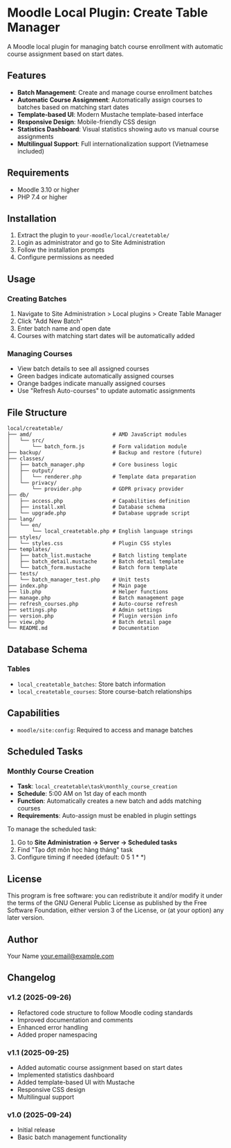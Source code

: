 # Moodle Local Plugin: Create Table Manager

A Moodle local plugin for managing batch course enrollment with automatic course assignment based on start dates.

## Features

- **Batch Management**: Create and manage course enrollment batches
- **Automatic Course Assignment**: Automatically assign courses to batches based on matching start dates
- **Template-based UI**: Modern Mustache template-based interface
- **Responsive Design**: Mobile-friendly CSS design
- **Statistics Dashboard**: Visual statistics showing auto vs manual course assignments
- **Multilingual Support**: Full internationalization support (Vietnamese included)

## Requirements

- Moodle 3.10 or higher
- PHP 7.4 or higher

## Installation

1. Extract the plugin to `your-moodle/local/createtable/`
2. Login as administrator and go to Site Administration
3. Follow the installation prompts
4. Configure permissions as needed

## Usage

### Creating Batches

1. Navigate to Site Administration > Local plugins > Create Table Manager
2. Click "Add New Batch"
3. Enter batch name and open date
4. Courses with matching start dates will be automatically added

### Managing Courses

- View batch details to see all assigned courses
- Green badges indicate automatically assigned courses
- Orange badges indicate manually assigned courses
- Use "Refresh Auto-courses" to update automatic assignments

## File Structure

```
local/createtable/
├── amd/                          # AMD JavaScript modules
│   └── src/
│       └── batch_form.js         # Form validation module
├── backup/                       # Backup and restore (future)
├── classes/
│   ├── batch_manager.php         # Core business logic
│   ├── output/
│   │   └── renderer.php          # Template data preparation
│   └── privacy/
│       └── provider.php          # GDPR privacy provider
├── db/
│   ├── access.php                # Capabilities definition
│   ├── install.xml               # Database schema
│   └── upgrade.php               # Database upgrade script
├── lang/
│   └── en/
│       └── local_createtable.php # English language strings
├── styles/
│   └── styles.css                # Plugin CSS styles
├── templates/
│   ├── batch_list.mustache       # Batch listing template
│   ├── batch_detail.mustache     # Batch detail template
│   └── batch_form.mustache       # Batch form template
├── tests/
│   └── batch_manager_test.php    # Unit tests
├── index.php                     # Main page
├── lib.php                       # Helper functions
├── manage.php                    # Batch management page
├── refresh_courses.php           # Auto-course refresh
├── settings.php                  # Admin settings
├── version.php                   # Plugin version info
├── view.php                      # Batch detail page
└── README.md                     # Documentation
```

## Database Schema

### Tables

- `local_createtable_batches`: Store batch information
- `local_createtable_courses`: Store course-batch relationships

## Capabilities

- `moodle/site:config`: Required to access and manage batches

## Scheduled Tasks

### Monthly Course Creation
- **Task**: `local_createtable\task\monthly_course_creation`
- **Schedule**: 5:00 AM on 1st day of each month
- **Function**: Automatically creates a new batch and adds matching courses
- **Requirements**: Auto-assign must be enabled in plugin settings

To manage the scheduled task:
1. Go to **Site Administration → Server → Scheduled tasks**
2. Find "Tạo đợt môn học hàng tháng" task
3. Configure timing if needed (default: 0 5 1 * *)

## License

This program is free software: you can redistribute it and/or modify it under the terms of the GNU General Public License as published by the Free Software Foundation, either version 3 of the License, or (at your option) any later version.

## Author

Your Name <your.email@example.com>

## Changelog

### v1.2 (2025-09-26)
- Refactored code structure to follow Moodle coding standards
- Improved documentation and comments
- Enhanced error handling
- Added proper namespacing

### v1.1 (2025-09-25)
- Added automatic course assignment based on start dates
- Implemented statistics dashboard
- Added template-based UI with Mustache
- Responsive CSS design
- Multilingual support

### v1.0 (2025-09-24)
- Initial release
- Basic batch management functionality